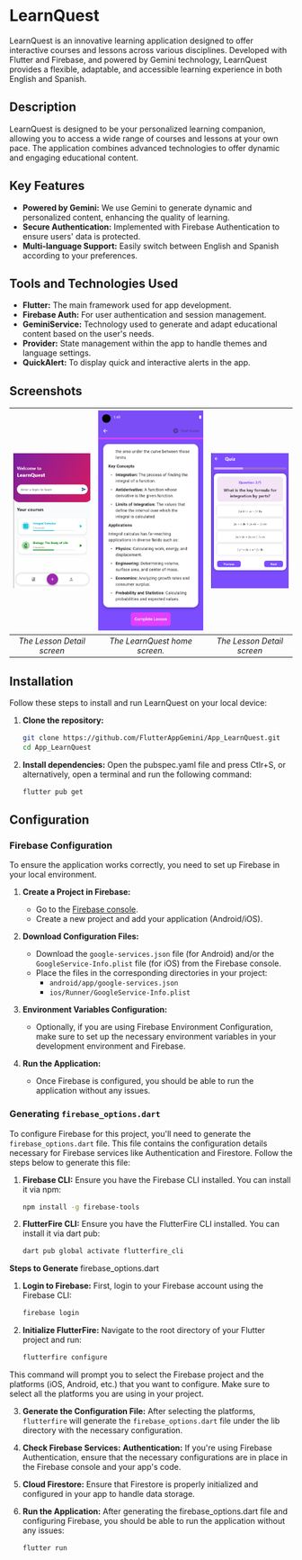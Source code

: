 # LearnQuest

LearnQuest is an innovative learning application designed to offer interactive courses and lessons across various disciplines. Developed with Flutter and Firebase, and powered by Gemini technology, LearnQuest provides a flexible, adaptable, and accessible learning experience in both English and Spanish.

## Description

LearnQuest is designed to be your personalized learning companion, allowing you to access a wide range of courses and lessons at your own pace. The application combines advanced technologies to offer dynamic and engaging educational content.

## Key Features

- **Powered by Gemini:** We use Gemini to generate dynamic and personalized content, enhancing the quality of learning.
- **Secure Authentication:** Implemented with Firebase Authentication to ensure users' data is protected.
- **Multi-language Support:** Easily switch between English and Spanish according to your preferences.

## Tools and Technologies Used

- **Flutter:** The main framework used for app development.
- **Firebase Auth:** For user authentication and session management.
- **GeminiService:** Technology used to generate and adapt educational content based on the user's needs.
- **Provider:** State management within the app to handle themes and language settings.
- **QuickAlert:** To display quick and interactive alerts in the app.

## Screenshots

| ![Home Screen](assets/screenshots/1.PNG) | ![Lesson](assets/screenshots/6.png) | ![Lesson](assets/screenshots/5.PNG) |
|:----------------------------------------:|:----------------------------------:|:----------------------------------:|
| *The Lesson Detail screen*            | *The LearnQuest home screen.*         | *The Lesson Detail screen*         |


## Installation

Follow these steps to install and run LearnQuest on your local device:

1. **Clone the repository:**
   ```bash
   git clone https://github.com/FlutterAppGemini/App_LearnQuest.git
   cd App_LearnQuest
2. **Install dependencies:**
   Open the pubspec.yaml file and press Ctlr+S, or alternatively, open a terminal and run the following command:
   ```bash
   flutter pub get
## Configuration

### Firebase Configuration

To ensure the application works correctly, you need to set up Firebase in your local environment.

1. **Create a Project in Firebase:**
   - Go to the [Firebase console](https://console.firebase.google.com/).
   - Create a new project and add your application (Android/iOS).

2. **Download Configuration Files:**
   - Download the `google-services.json` file (for Android) and/or the `GoogleService-Info.plist` file (for iOS) from the Firebase console.
   - Place the files in the corresponding directories in your project:
     - `android/app/google-services.json`
     - `ios/Runner/GoogleService-Info.plist`

3. **Environment Variables Configuration:**
   - Optionally, if you are using Firebase Environment Configuration, make sure to set up the necessary environment variables in your development environment and Firebase.

4. **Run the Application:**
   - Once Firebase is configured, you should be able to run the application without any issues.
### Generating `firebase_options.dart`

To configure Firebase for this project, you'll need to generate the `firebase_options.dart` file. This file contains the configuration details necessary for Firebase services like Authentication and Firestore. Follow the steps below to generate this file:

1. **Firebase CLI:** Ensure you have the Firebase CLI installed. You can install it via npm:

   ```bash
   npm install -g firebase-tools
2. **FlutterFire CLI:** Ensure you have the FlutterFire CLI installed. You can install it via dart pub:
   ```bash
   dart pub global activate flutterfire_cli
**Steps to Generate** firebase_options.dart
1. **Login to Firebase:** First, login to your Firebase account using the Firebase CLI:
   ```bash
   firebase login
2. **Initialize FlutterFire:** Navigate to the root directory of your Flutter project and run:
   ```bash
   flutterfire configure
This command will prompt you to select the Firebase project and the platforms (iOS, Android, etc.) that you want to configure. Make sure to select all the platforms you are using in your project.

3. **Generate the Configuration File:** After selecting the platforms, `flutterfire` will generate the `firebase_options.dart` file under the lib directory with the necessary configuration.

4. **Check Firebase Services:**
**Authentication:** If you're using Firebase Authentication, ensure that the necessary configurations are in place in the Firebase console and your app's code.

5. **Cloud Firestore:** Ensure that Firestore is properly initialized and configured in your app to handle data storage.

6. **Run the Application:** After generating the firebase_options.dart file and configuring Firebase, you should be able to run the application without any issues:
   ```bash
   flutter run